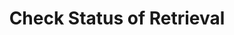 ---
title: Check Status of Retrieval
excerpt: Checks the status of a data retrieval job
api:
  file: gdpr-api-2.json
  operationId: get-retrieval
deprecated: false
hidden: false
metadata:
  title: ''
  description: ''
  robots: index
next:
  description: ''
---